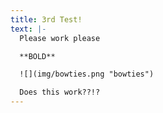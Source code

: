 ```yaml
---
title: 3rd Test!
text: |-
  Please work please

  **BOLD**

  ![](img/bowties.png "bowties")

  Does this work??!?
---
```


